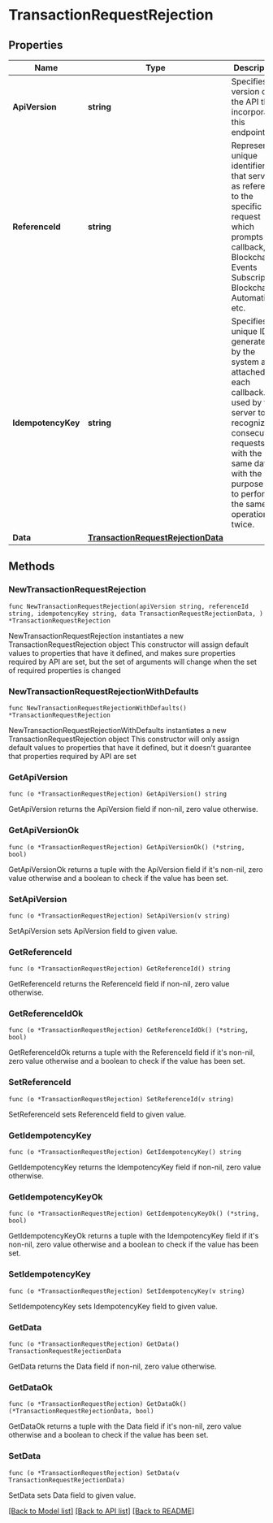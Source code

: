 # TransactionRequestRejection

## Properties

Name | Type | Description | Notes
------------ | ------------- | ------------- | -------------
**ApiVersion** | **string** | Specifies the version of the API that incorporates this endpoint. | 
**ReferenceId** | **string** | Represents a unique identifier that serves as reference to the specific request which prompts a callback, e.g. Blockchain Events Subscription, Blockchain Automation, etc. | 
**IdempotencyKey** | **string** | Specifies a unique ID generated by the system and attached to each callback. It is used by the server to recognize consecutive requests with the same data with the purpose not to perform the same operation twice. | 
**Data** | [**TransactionRequestRejectionData**](TransactionRequestRejectionData.md) |  | 

## Methods

### NewTransactionRequestRejection

`func NewTransactionRequestRejection(apiVersion string, referenceId string, idempotencyKey string, data TransactionRequestRejectionData, ) *TransactionRequestRejection`

NewTransactionRequestRejection instantiates a new TransactionRequestRejection object
This constructor will assign default values to properties that have it defined,
and makes sure properties required by API are set, but the set of arguments
will change when the set of required properties is changed

### NewTransactionRequestRejectionWithDefaults

`func NewTransactionRequestRejectionWithDefaults() *TransactionRequestRejection`

NewTransactionRequestRejectionWithDefaults instantiates a new TransactionRequestRejection object
This constructor will only assign default values to properties that have it defined,
but it doesn't guarantee that properties required by API are set

### GetApiVersion

`func (o *TransactionRequestRejection) GetApiVersion() string`

GetApiVersion returns the ApiVersion field if non-nil, zero value otherwise.

### GetApiVersionOk

`func (o *TransactionRequestRejection) GetApiVersionOk() (*string, bool)`

GetApiVersionOk returns a tuple with the ApiVersion field if it's non-nil, zero value otherwise
and a boolean to check if the value has been set.

### SetApiVersion

`func (o *TransactionRequestRejection) SetApiVersion(v string)`

SetApiVersion sets ApiVersion field to given value.


### GetReferenceId

`func (o *TransactionRequestRejection) GetReferenceId() string`

GetReferenceId returns the ReferenceId field if non-nil, zero value otherwise.

### GetReferenceIdOk

`func (o *TransactionRequestRejection) GetReferenceIdOk() (*string, bool)`

GetReferenceIdOk returns a tuple with the ReferenceId field if it's non-nil, zero value otherwise
and a boolean to check if the value has been set.

### SetReferenceId

`func (o *TransactionRequestRejection) SetReferenceId(v string)`

SetReferenceId sets ReferenceId field to given value.


### GetIdempotencyKey

`func (o *TransactionRequestRejection) GetIdempotencyKey() string`

GetIdempotencyKey returns the IdempotencyKey field if non-nil, zero value otherwise.

### GetIdempotencyKeyOk

`func (o *TransactionRequestRejection) GetIdempotencyKeyOk() (*string, bool)`

GetIdempotencyKeyOk returns a tuple with the IdempotencyKey field if it's non-nil, zero value otherwise
and a boolean to check if the value has been set.

### SetIdempotencyKey

`func (o *TransactionRequestRejection) SetIdempotencyKey(v string)`

SetIdempotencyKey sets IdempotencyKey field to given value.


### GetData

`func (o *TransactionRequestRejection) GetData() TransactionRequestRejectionData`

GetData returns the Data field if non-nil, zero value otherwise.

### GetDataOk

`func (o *TransactionRequestRejection) GetDataOk() (*TransactionRequestRejectionData, bool)`

GetDataOk returns a tuple with the Data field if it's non-nil, zero value otherwise
and a boolean to check if the value has been set.

### SetData

`func (o *TransactionRequestRejection) SetData(v TransactionRequestRejectionData)`

SetData sets Data field to given value.



[[Back to Model list]](../README.md#documentation-for-models) [[Back to API list]](../README.md#documentation-for-api-endpoints) [[Back to README]](../README.md)


